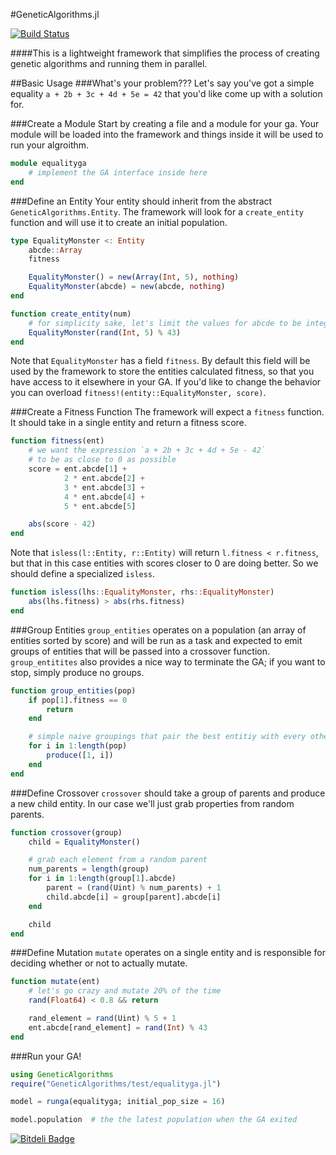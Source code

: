 #GeneticAlgorithms.jl

[![Build Status](https://travis-ci.org/WestleyArgentum/GeneticAlgorithms.jl.png?branch=master)](https://travis-ci.org/WestleyArgentum/GeneticAlgorithms.jl)

####This is a lightweight framework that simplifies the process of creating genetic algorithms and running them in parallel.

##Basic Usage
###What's your problem???
Let's say you've got a simple equality `a + 2b + 3c + 4d + 5e = 42` that you'd like come up with a solution for.

###Create a Module
Start by creating a file and a module for your ga. Your module will be loaded into the framework and things inside it will be used to run your algroithm.

```julia
module equalityga
    # implement the GA interface inside here
end
```

###Define an Entity
Your entity should inherit from the abstract `GeneticAlgorithms.Entity`. The framework will look for a `create_entity` function and will use it to create an initial population.

```julia
type EqualityMonster <: Entity
    abcde::Array
    fitness

    EqualityMonster() = new(Array(Int, 5), nothing)
    EqualityMonster(abcde) = new(abcde, nothing)
end

function create_entity(num)
    # for simplicity sake, let's limit the values for abcde to be integers in [-42, 42]
    EqualityMonster(rand(Int, 5) % 43)
end
```

Note that `EqualityMonster` has a field `fitness`. By default this field will be used by the framework to store the entities calculated fitness, so that you have access to it elsewhere in your GA. If you'd like to change the behavior you can overload `fitness!(entity::EqualityMonster, score)`.

###Create a Fitness Function
The framework will expect a `fitness` function. It should take in a single entity and return a fitness score.

```julia
function fitness(ent)
    # we want the expression `a + 2b + 3c + 4d + 5e - 42`
    # to be as close to 0 as possible
    score = ent.abcde[1] +
            2 * ent.abcde[2] +
            3 * ent.abcde[3] +
            4 * ent.abcde[4] +
            5 * ent.abcde[5]

    abs(score - 42)
end
```

Note that `isless(l::Entity, r::Entity)` will return `l.fitness < r.fitness`, but that in this case entities with scores closer to 0 are doing better. So we should define a specialized `isless`.

```julia
function isless(lhs::EqualityMonster, rhs::EqualityMonster)
    abs(lhs.fitness) > abs(rhs.fitness)
end
```

###Group Entities
`group_entities` operates on a population (an array of entities sorted by score) and will be run as a task and expected to emit groups of entities that will be passed into a crossover function. `group_entitites` also provides a nice way to terminate the GA; if you want to stop, simply produce no groups.

```julia
function group_entities(pop)
    if pop[1].fitness == 0
        return
    end

    # simple naive groupings that pair the best entitiy with every other
    for i in 1:length(pop)
        produce([1, i])
    end
end
```

###Define Crossover
`crossover` should take a group of parents and produce a new child entity. In our case we'll just grab properties from random parents.

```julia
function crossover(group)
    child = EqualityMonster()

    # grab each element from a random parent
    num_parents = length(group)
    for i in 1:length(group[1].abcde)
        parent = (rand(Uint) % num_parents) + 1
        child.abcde[i] = group[parent].abcde[i]
    end

    child
end
```

###Define Mutation
`mutate` operates on a single entity and is responsible for deciding whether or not to actually mutate.

```julia
function mutate(ent)
    # let's go crazy and mutate 20% of the time
    rand(Float64) < 0.8 && return

    rand_element = rand(Uint) % 5 + 1
    ent.abcde[rand_element] = rand(Int) % 43
end
```

###Run your GA!

```julia
using GeneticAlgorithms
require("GeneticAlgorithms/test/equalityga.jl")

model = runga(equalityga; initial_pop_size = 16)

model.population  # the the latest population when the GA exited
```


[![Bitdeli Badge](https://d2weczhvl823v0.cloudfront.net/WestleyArgentum/geneticalgorithms.jl/trend.png)](https://bitdeli.com/free "Bitdeli Badge")

